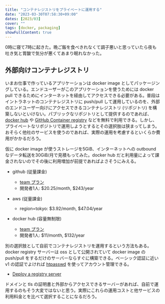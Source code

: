```yaml
---
title: "コンテナレジストリをプライベートに運用する"
date: "2023-03-30T07:58:30+09:00"
dates: [2023/03]
cover: ""
tags: [docker, packaging]
showFullContent: true
---
```


0時に寝て7時に起きた。晩ご飯を食べきれなくて調子悪いと思っていたら夜も吐き気と胃酸で気分が悪くてあまり眠れなかった。

## 外部向けコンテナレジストリ

いまお仕事で作っているアプリケーションは docker image としてパッケージングしている。エンドユーザーがこのアプリケーションを使うためには docker pull できるためにインターネットを経由してアクセスできる必要がある。普段はイントラネットのコンテナレジストリに push/pull して運用しているのを、外部のエンドユーザー向けにアクセスできるコンテナレジストリ (リポジトリ) を構築しないといけない。パブリックなリポジトリとして提供するのであれば、[docker hub](https://hub.docker.com/) や [GitHub Container registry](https://docs.github.com/en/packages/working-with-a-github-packages-registry/working-with-the-container-registry) などを無料で利用できる。しかし、プライベートなリポジトリで運用しようとするとその選択肢は狭まってしまう。おそらく他社のサービスを使うのであれば、実際の運用を考慮するといくらか費用がかかるだろう。

仮に docker image が使うストレージを5GiB、インターネットへの outbound なデータ転送を30GiB/月で見積もってみた。docker hub だと利用量によって課金されないのでその後に利用増加が前提であればよさそうにみえる。

* github (従量課金)
  * [team プラン](https://github.com/pricing)
  * 開発者1人: $20.25/month, $243/year

* aws (従量課金)
  * region=tokyo: $3.92/month, $47.04/year

* docker hub (容量無制限)
  * [team プラン](https://www.docker.com/pricing/)
  * 開発者1人: $11/month, $132/year

別の選択肢として自前でコンテナレジストリを運用するという方法もある。docker registry サーバーは oss として公開されていて docker image の push/pull をするだけのサーバーならすぐに構築できる。ベーシック認証に近い v1 の認証でよければ [htpasswd](https://httpd.apache.org/docs/current/programs/htpasswd.html) を使ってアカウント管理できる。

* [Deploy a registry server](https://docs.docker.com/registry/deploying/)

ドメインと tls の証明書と外部からアクセスできるサーバーがあれば、自前で運用するのもそう大変ではないと思う。実際にこれらの運用コストと他サービスの利用料金とを比べて選択することになるだろう。
